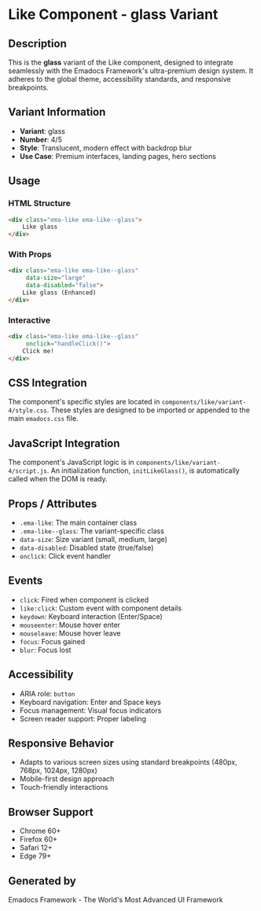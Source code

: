# Like Component - glass Variant

## Description
This is the **glass** variant of the Like component, designed to integrate seamlessly with the Emadocs Framework's ultra-premium design system. It adheres to the global theme, accessibility standards, and responsive breakpoints.

## Variant Information
- **Variant**: glass
- **Number**: 4/5
- **Style**: Translucent, modern effect with backdrop blur
- **Use Case**: Premium interfaces, landing pages, hero sections

## Usage

### HTML Structure
```html
<div class="ema-like ema-like--glass">
    Like glass
</div>
```

### With Props
```html
<div class="ema-like ema-like--glass" 
     data-size="large" 
     data-disabled="false">
    Like glass (Enhanced)
</div>
```

### Interactive
```html
<div class="ema-like ema-like--glass" 
     onclick="handleClick()">
    Click me!
</div>
```

## CSS Integration
The component's specific styles are located in `components/like/variant-4/style.css`. These styles are designed to be imported or appended to the main `emadocs.css` file.

## JavaScript Integration
The component's JavaScript logic is in `components/like/variant-4/script.js`. An initialization function, `initLikeGlass()`, is automatically called when the DOM is ready.

## Props / Attributes
- `.ema-like`: The main container class
- `.ema-like--glass`: The variant-specific class
- `data-size`: Size variant (small, medium, large)
- `data-disabled`: Disabled state (true/false)
- `onclick`: Click event handler

## Events
- `click`: Fired when component is clicked
- `like:click`: Custom event with component details
- `keydown`: Keyboard interaction (Enter/Space)
- `mouseenter`: Mouse hover enter
- `mouseleave`: Mouse hover leave
- `focus`: Focus gained
- `blur`: Focus lost

## Accessibility
- ARIA role: `button`
- Keyboard navigation: Enter and Space keys
- Focus management: Visual focus indicators
- Screen reader support: Proper labeling

## Responsive Behavior
- Adapts to various screen sizes using standard breakpoints (480px, 768px, 1024px, 1280px)
- Mobile-first design approach
- Touch-friendly interactions

## Browser Support
- Chrome 60+
- Firefox 60+
- Safari 12+
- Edge 79+

## Generated by
Emadocs Framework - The World's Most Advanced UI Framework
